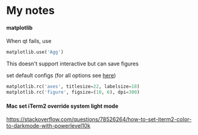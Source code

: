 # My notes

#### matplotlib

When qt fails, use

```python
matplotlib.use('Agg')
```

This doesn't support interactive but can save figures



set default configs (for all options see [here](https://matplotlib.org/stable/users/explain/customizing.html#the-default-matplotlibrc-file))

```python
matplotlib.rc('axes', titlesize=22, labelsize=18)
matplotlib.rc('figure', figsize=(10, 6), dpi=300)
```

#### Mac set iTerm2 override system light mode

https://stackoverflow.com/questions/78526264/how-to-set-iterm2-color-to-darkmode-with-powerlevel10k

